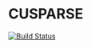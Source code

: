 # CUSPARSE

[![Build Status](https://travis-ci.org/denizyuret/CUSPARSE.jl.svg?branch=master)](https://travis-ci.org/denizyuret/CUSPARSE.jl)
